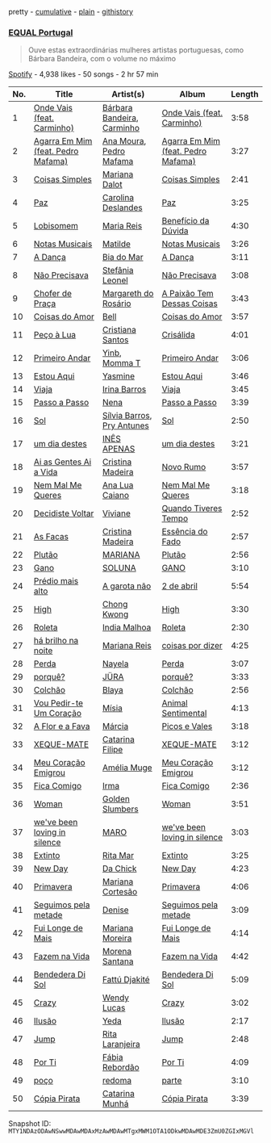 pretty - [cumulative](/playlists/cumulative/37i9dQZF1DXa3XvSefBFmb.md) - [plain](/playlists/plain/37i9dQZF1DXa3XvSefBFmb) - [githistory](https://github.githistory.xyz/mackorone/spotify-playlist-archive/blob/main/playlists/plain/37i9dQZF1DXa3XvSefBFmb)

### [EQUAL Portugal](https://open.spotify.com/playlist/37i9dQZF1DXa3XvSefBFmb)

> Ouve estas extraordinárias mulheres artistas portuguesas, como Bárbara Bandeira, com o volume no máximo

[Spotify](https://open.spotify.com/user/spotify) - 4,938 likes - 50 songs - 2 hr 57 min

| No. | Title | Artist(s) | Album | Length |
|---|---|---|---|---|
| 1 | [Onde Vais \(feat\. Carminho\)](https://open.spotify.com/track/4xigvdbvlzxJIIZGIg6eGT) | [Bárbara Bandeira](https://open.spotify.com/artist/4zhMand4AowXuUz4VpGiTJ), [Carminho](https://open.spotify.com/artist/6I1r8xKn6bCeionvZVdzdR) | [Onde Vais \(feat\. Carminho\)](https://open.spotify.com/album/2qUlkECr3lYwfkWSSTtr16) | 3:58 |
| 2 | [Agarra Em Mim \(feat\. Pedro Mafama\)](https://open.spotify.com/track/5yu0OwxUuJtvXhdwhhBZWI) | [Ana Moura](https://open.spotify.com/artist/5HjL8Wcg8TdKTABDci2mB7), [Pedro Mafama](https://open.spotify.com/artist/69ca2Xp6iQx8kzL4jXnrWk) | [Agarra Em Mim \(feat\. Pedro Mafama\)](https://open.spotify.com/album/6CqZSvWGgVgAAOIG8PtZLQ) | 3:27 |
| 3 | [Coisas Simples](https://open.spotify.com/track/7etq2T78Y4Vwi8n0aoo6SS) | [Mariana Dalot](https://open.spotify.com/artist/58FpRmP3RvLQW4FuJ44Y6P) | [Coisas Simples](https://open.spotify.com/album/0HXeCmtqSa8mlEGlD6mSbc) | 2:41 |
| 4 | [Paz](https://open.spotify.com/track/72ecBkW6t3u3N3cdpZLX3L) | [Carolina Deslandes](https://open.spotify.com/artist/6xolQjWFT24ykWke55u9fU) | [Paz](https://open.spotify.com/album/4qiNZg6XpXyTKeQhKdd1Ro) | 3:25 |
| 5 | [Lobisomem](https://open.spotify.com/track/6s2dfXDxAS9o1IculpMGFW) | [Maria Reis](https://open.spotify.com/artist/0DWQj8MLymKN8IpUcB2Yh9) | [Benefício da Dúvida](https://open.spotify.com/album/1yhNNdKPvfXDXrJvKoZBB3) | 4:30 |
| 6 | [Notas Musicais](https://open.spotify.com/track/09W7qDy90wDEs3MBZZxKc6) | [Matilde](https://open.spotify.com/artist/6k5suR9VW94cqebhOpwNvy) | [Notas Musicais](https://open.spotify.com/album/3kQErDbdu07y9nVBbTagxB) | 3:26 |
| 7 | [A Dança](https://open.spotify.com/track/6ukT0RAeQNGDyTRBsAcVf6) | [Bia do Mar](https://open.spotify.com/artist/0WdKT67JWqBlLtOyF4e7eg) | [A Dança](https://open.spotify.com/album/5mre8Bv0ybBp8Lwk2vdAVL) | 3:11 |
| 8 | [Não Precisava](https://open.spotify.com/track/4mGkbo0tFPJxqpXbQ7IVDS) | [Stefânia Leonel](https://open.spotify.com/artist/5vBDGts6FgwIFgGezr0gZE) | [Não Precisava](https://open.spotify.com/album/4GDnPxE0MEGY9Ld4MGvRN2) | 3:08 |
| 9 | [Chofer de Praça](https://open.spotify.com/track/4b0KzXa1fCLiGyiVBXmqgq) | [Margareth do Rosário](https://open.spotify.com/artist/2C5iHsCaPbHJhs1WJippQg) | [A Paixão Tem Dessas Coisas](https://open.spotify.com/album/0Cp67FbumaMiaHyUDIXCvw) | 3:43 |
| 10 | [Coisas do Amor](https://open.spotify.com/track/0j3DDzUYyXxm59BN2c9fxl) | [Bell](https://open.spotify.com/artist/2MzxmqsbCtVa8qTZMDLBqh) | [Coisas do Amor](https://open.spotify.com/album/7lRhmURhIOWv3dQ0MlLPlH) | 3:57 |
| 11 | [Peço à Lua](https://open.spotify.com/track/2vjAOrT4cUfEFO4zY8LVur) | [Cristiana Santos](https://open.spotify.com/artist/4OpCM9nxs4mNk1q1OoW6fh) | [Crisálida](https://open.spotify.com/album/4kBCJXENrMBYUnz2l3X4GJ) | 4:01 |
| 12 | [Primeiro Andar](https://open.spotify.com/track/5j5UNlT7BlJkp1OL37If1x) | [Yinb](https://open.spotify.com/artist/2KmhbuIqupCuWoDpTidzrV), [Momma T](https://open.spotify.com/artist/2RwEXHPEe17Ekap37t6BBs) | [Primeiro Andar](https://open.spotify.com/album/6gwgtt8MWoQpYiHiVtzNfJ) | 3:06 |
| 13 | [Estou Aqui](https://open.spotify.com/track/4gufXbABdX2tBZqy0KOkpn) | [Yasmine](https://open.spotify.com/artist/1E1m4bwOYgSMH4Q8o7DJYr) | [Estou Aqui](https://open.spotify.com/album/66inQbaXOfYX5TrHbsOqk6) | 3:46 |
| 14 | [Viaja](https://open.spotify.com/track/2DDBsczCQqIQ09t7Uf2uG2) | [Irina Barros](https://open.spotify.com/artist/1oXW86kOCopYzoAWOOc6gj) | [Viaja](https://open.spotify.com/album/5PasfkH4nK8fillN3pAZRR) | 3:45 |
| 15 | [Passo a Passo](https://open.spotify.com/track/7sjCw56rjoLqNionnjcRGC) | [Nena](https://open.spotify.com/artist/561qBVd91ZPE9yCURXt7BB) | [Passo a Passo](https://open.spotify.com/album/5xhJcZaQl9b1p7L0bZfsnj) | 3:39 |
| 16 | [Sol](https://open.spotify.com/track/0GCsH1TvIYGsPvE2yYQiAG) | [Sílvia Barros](https://open.spotify.com/artist/17ZThjc3szh3OqLLhICDxu), [Pry Antunes](https://open.spotify.com/artist/2WfKRHfNtowQ2TajTx8Rks) | [Sol](https://open.spotify.com/album/0V2fz8yyJa8AV3z7kyMpTq) | 2:50 |
| 17 | [um dia destes](https://open.spotify.com/track/5jjHlCkAwp8sjSJKcMB8TK) | [INÊS APENAS](https://open.spotify.com/artist/44lhpTyAjiTTOwOzOfDCUQ) | [um dia destes](https://open.spotify.com/album/508pG4Mz7IbnZnJbaqGl5A) | 3:21 |
| 18 | [Ai as Gentes Ai a Vida](https://open.spotify.com/track/0cELydtPcEYEsq5RDwHoqY) | [Cristina Madeira](https://open.spotify.com/artist/7pROFxNBsX1SuHhZLNw1Go) | [Novo Rumo](https://open.spotify.com/album/0Konf6PbANuEoxie8PUAoX) | 3:57 |
| 19 | [Nem Mal Me Queres](https://open.spotify.com/track/6GI69S6ViZ9WOCNHv85gBP) | [Ana Lua Caiano](https://open.spotify.com/artist/6TeD6DGSCfviinhl40SvYF) | [Nem Mal Me Queres](https://open.spotify.com/album/3Tw828Sv0rF8A9YJ6m2uMG) | 3:18 |
| 20 | [Decidiste Voltar](https://open.spotify.com/track/55PSGhZEhXXNhRwspoUK5y) | [Viviane](https://open.spotify.com/artist/35q7wCZmIpgxkD05U1Ufj5) | [Quando Tiveres Tempo](https://open.spotify.com/album/01qBEhb2gM2ks5yyk5gXaN) | 2:52 |
| 21 | [As Facas](https://open.spotify.com/track/6boRAE0PSDACUuGatvhcru) | [Cristina Madeira](https://open.spotify.com/artist/7pROFxNBsX1SuHhZLNw1Go) | [Essência do Fado](https://open.spotify.com/album/1Sc6M16yO3vasP73Z5b8FG) | 2:57 |
| 22 | [Plutão](https://open.spotify.com/track/3XBsQQ3itfhbFBNABL99h7) | [MARIANA](https://open.spotify.com/artist/3DchlZTozYrn0EwFiUhNgr) | [Plutão](https://open.spotify.com/album/3bd4eb60I1oOBur6Y4UAso) | 2:56 |
| 23 | [Gano](https://open.spotify.com/track/3b3FUT5P69xpowmS8zr9bo) | [SOLUNA](https://open.spotify.com/artist/6sIsLfY5y0OFtBSbSNEjmW) | [GANO](https://open.spotify.com/album/4IGwZhKIxwd6AbL6Yf8D5d) | 3:10 |
| 24 | [Prédio mais alto](https://open.spotify.com/track/5VX9b8P0zFPo7nvZpyTEVM) | [A garota não](https://open.spotify.com/artist/7uCICyVlZh7EL1y4QLbNi0) | [2 de abril](https://open.spotify.com/album/0TAFFWyxduS8KwOKqrOLHv) | 5:54 |
| 25 | [High](https://open.spotify.com/track/1RAjIfnjvCEQlalwjEIQjX) | [Chong Kwong](https://open.spotify.com/artist/0ckd5xl3yooOAZKClYktdr) | [High](https://open.spotify.com/album/0HrkY5KOogMeCdJUXyo4Bt) | 3:30 |
| 26 | [Roleta](https://open.spotify.com/track/1VI5zuTzNsjnbRpGDVZEhR) | [India Malhoa](https://open.spotify.com/artist/3ihlgTIblI9pJOdOjZfBko) | [Roleta](https://open.spotify.com/album/3ewq9hXNikzyhVb2Qt6YOA) | 2:30 |
| 27 | [há brilho na noite](https://open.spotify.com/track/6I3mwfJFwsmvS2bMOuWSsI) | [Mariana Reis](https://open.spotify.com/artist/7H5gc6iAgqhJ4my9n3kdMV) | [coisas por dizer](https://open.spotify.com/album/14gFvVSMV63li0CGzCXhrB) | 4:25 |
| 28 | [Perda](https://open.spotify.com/track/4mwlNX7KQOCPA7OdFJxiHB) | [Nayela](https://open.spotify.com/artist/7bJaYw4jbgEpFicu97uMgH) | [Perda](https://open.spotify.com/album/3EkQ6Po2XmpO5V07N4iboH) | 3:07 |
| 29 | [porquê?](https://open.spotify.com/track/15yPX5GRQbQ4zheqqg3aFf) | [JÜRA](https://open.spotify.com/artist/7tfbeKMXzuNuL25n1plxH9) | [porquê?](https://open.spotify.com/album/7MJ5xHjrKNei5GkRl602Ya) | 3:33 |
| 30 | [Colchão](https://open.spotify.com/track/0Nzyx33tkQEybj0bDQzKAj) | [Blaya](https://open.spotify.com/artist/0kWbj6PdoovMr1GXFcvJ5A) | [Colchão](https://open.spotify.com/album/4TgrryXdnyXWSDglxUj7av) | 2:56 |
| 31 | [Vou Pedir\-te Um Coração](https://open.spotify.com/track/4VgdF1vfkinsLcqwbwzvAy) | [Mísia](https://open.spotify.com/artist/0YJLjcCzXjIoXUwcBfLODJ) | [Animal Sentimental](https://open.spotify.com/album/6ejXJaUne7jI2FgeOdQX3P) | 4:13 |
| 32 | [A Flor e a Fava](https://open.spotify.com/track/6234Okvua3ebWdc43fVAiz) | [Márcia](https://open.spotify.com/artist/5XT50tciP6Abur6y9JEN0r) | [Picos e Vales](https://open.spotify.com/album/3BV5Fe1lCwHJfCEGZn8MLy) | 3:18 |
| 33 | [XEQUE\-MATE](https://open.spotify.com/track/0E8N4bWQ4h1EjA23Q9dQOT) | [Catarina Filipe](https://open.spotify.com/artist/4OhowqCgfvzq9Fc2qcSbc8) | [XEQUE\-MATE](https://open.spotify.com/album/092uEdwPl5DJMAIjuqdTCP) | 3:12 |
| 34 | [Meu Coração Emigrou](https://open.spotify.com/track/0Brzb9396pBKxAaILWPycG) | [Amélia Muge](https://open.spotify.com/artist/0iru4sRcRUOQFbXFMSqaJ1) | [Meu Coração Emigrou](https://open.spotify.com/album/4K3XvA4AJJPLxBgkBDNA85) | 3:12 |
| 35 | [Fica Comigo](https://open.spotify.com/track/6LDMpUu347t6GVf1X8k8nF) | [Irma](https://open.spotify.com/artist/06bkZI3iWhUmFYWNovMkCp) | [Fica Comigo](https://open.spotify.com/album/5DbYda9oj7ycWpOEplXqxI) | 2:36 |
| 36 | [Woman](https://open.spotify.com/track/3ffymZeDN63Bl727CvlSvc) | [Golden Slumbers](https://open.spotify.com/artist/4rnhIGvHLD8BB1gaXLj1KH) | [Woman](https://open.spotify.com/album/7l9P6mYE7LwieZpi7jW8xx) | 3:51 |
| 37 | [we've been loving in silence](https://open.spotify.com/track/1RAJ8qmx6WVnhqQ8Duj8yS) | [MARO](https://open.spotify.com/artist/3NP4jJcW3R6qO6rbtnH0wn) | [we've been loving in silence](https://open.spotify.com/album/2ny3y8ugVglcds4WsJSYro) | 3:03 |
| 38 | [Extinto](https://open.spotify.com/track/5CURzcgTTjAmb6nscIg8ou) | [Rita Mar](https://open.spotify.com/artist/7y6HiTQDbXfBBWwojEO0Bv) | [Extinto](https://open.spotify.com/album/5tj6I4vlfuLSeeECrJSggq) | 3:25 |
| 39 | [New Day](https://open.spotify.com/track/6zLkJ26lpz0RRyrjaNrh93) | [Da Chick](https://open.spotify.com/artist/0XtZe2I85XkMTQP2SVt0FE) | [New Day](https://open.spotify.com/album/6uFfByWs4qqEbHKROOCei5) | 4:23 |
| 40 | [Primavera](https://open.spotify.com/track/3u2IaE26vA6NYFPXioYsu2) | [Mariana Cortesão](https://open.spotify.com/artist/3SDCsDkaKp4ufaOh4gRMjG) | [Primavera](https://open.spotify.com/album/7AvfOTf4qr0CguKbMfXdXP) | 4:06 |
| 41 | [Seguimos pela metade](https://open.spotify.com/track/1WPe6k0tslGlIRsO0obMTy) | [Denise](https://open.spotify.com/artist/6t9iYij561aIw8DBdos1Wr) | [Seguimos pela metade](https://open.spotify.com/album/1fb2OVGhNAxmpHXhISBMlR) | 3:09 |
| 42 | [Fui Longe de Mais](https://open.spotify.com/track/1G5xlbqp6YgtIYZYtpnnEC) | [Mariana Moreira](https://open.spotify.com/artist/3uVkTJM20CUtJl5uCju6c1) | [Fui Longe de Mais](https://open.spotify.com/album/7gtn6QeZE7tb10jNx2iGHd) | 4:14 |
| 43 | [Fazem na Vida](https://open.spotify.com/track/353P6DpNbYSRgxwYf97Kra) | [Morena Santana](https://open.spotify.com/artist/0tSyQOOv3LtryRUV6UxJ86) | [Fazem na Vida](https://open.spotify.com/album/1A04qXgI13F3dgqkYxqPHj) | 4:42 |
| 44 | [Bendedera Di Sol](https://open.spotify.com/track/4taoQ119029yD7toXbmzf4) | [Fattú Djakité](https://open.spotify.com/artist/3Ji5HpAvMIP5wpkWnffUWR) | [Bendedera Di Sol](https://open.spotify.com/album/7IufFV7247qBrZciLqGGIB) | 5:09 |
| 45 | [Crazy](https://open.spotify.com/track/19e21C0yahBRWumYiswU5L) | [Wendy Lucas](https://open.spotify.com/artist/0QS3e81yxqcAh6izLUEa3a) | [Crazy](https://open.spotify.com/album/6py4NiY9lCuGUhEyn4TzsF) | 3:02 |
| 46 | [Ilusão](https://open.spotify.com/track/6t2rFFJmcQvbBa4MfQ2TXc) | [Yeda](https://open.spotify.com/artist/2wg4wYmkm2G2ATHe3lCLUy) | [Ilusão](https://open.spotify.com/album/6HYsNFQJKPr9qkeG5RQOki) | 2:17 |
| 47 | [Jump](https://open.spotify.com/track/4RM6bRhpdmxu3o2qYR2JNc) | [Rita Laranjeira](https://open.spotify.com/artist/735I0mtgf6ECtaqLkSEX9b) | [Jump](https://open.spotify.com/album/5alD17F8n1tsyOvIPefZug) | 2:48 |
| 48 | [Por Ti](https://open.spotify.com/track/2JWAu00WF0xVF8KKETzim8) | [Fábia Rebordão](https://open.spotify.com/artist/69pyHop8tJeAxGZDxDYFr8) | [Por Ti](https://open.spotify.com/album/20dUau6RZYnMDynpxVwiXN) | 4:09 |
| 49 | [poço](https://open.spotify.com/track/0WKdswXK8JutnxKvBxVTIE) | [redoma](https://open.spotify.com/artist/0GY7wkYtCMtRC31RueQtyr) | [parte](https://open.spotify.com/album/3BlYm5gSOBYtt7P5UODgBW) | 3:10 |
| 50 | [Cópia Pirata](https://open.spotify.com/track/6FO8YL7QPGweEmcOozaJLV) | [Catarina Munhá](https://open.spotify.com/artist/5A5MBjfgvMfWh90dIlllA8) | [Cópia Pirata](https://open.spotify.com/album/3yA4LzrRpNwoMOVSDuyCua) | 3:39 |

Snapshot ID: `MTY1NDAzODAwNSwwMDAwMDAxMzAwMDAwMTgxMWM1OTA1ODkwMDAwMDE3ZmU0ZGIxMGVl`
